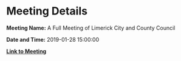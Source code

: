 # Meeting Details

**Meeting Name:** A Full Meeting of Limerick City and County Council

**Date and Time:** 2019-01-28 15:00:00

**[Link to Meeting](https://www.limerick.ie/council/whats-on/full-meeting-limerick-city-and-county-council-27)**

